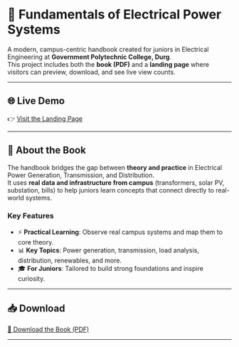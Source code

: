 # 📘 Fundamentals of Electrical Power Systems

A modern, campus-centric handbook created for juniors in Electrical Engineering at **Government Polytechnic College, Durg**.  
This project includes both the **book (PDF)** and a **landing page** where visitors can preview, download, and see live view counts.

---

## 🌐 Live Demo
👉 [Visit the Landing Page](https://sdee001.github.io/Fundamentals-oF-Power/)

---

## 📖 About the Book
The handbook bridges the gap between **theory and practice** in Electrical Power Generation, Transmission, and Distribution.  
It uses **real data and infrastructure from campus** (transformers, solar PV, substation, bills) to help juniors learn concepts that connect directly to real-world systems.

### Key Features
- ⚡ **Practical Learning**: Observe real campus systems and map them to core theory.  
- 📊 **Key Topics**: Power generation, transmission, load analysis, distribution, renewables, and more.  
- 🎓 **For Juniors**: Tailored to build strong foundations and inspire curiosity.  

---

## 📥 Download
[📘 Download the Book (PDF)](https://drive.google.com/file/d/1iLbJbGCXNqMaMUQCCltGpxHqPND1XzQK/view?usp=sharing)

---

